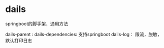 # dails
springboot的脚手架，通用方法

dails-parent :
dails-dependencies: 支持springboot
dails-log： 限流，脱敏，默认打印日志
